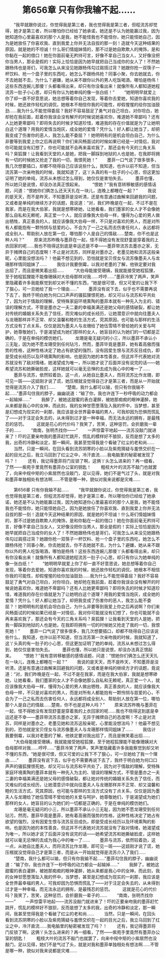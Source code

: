 # 　　第656章 只有你我输不起……
　　“我早就跟你说过，你觉得我是第三者，我也觉得我是第三者，但程流苏却觉得，她才是第三者，所以哪怕你已经给了她承诺，她还是不认为她能赢过我，因为她知道你心里最喜欢的那个人是我，她不能怪我也不能怪你，她只能怪她自己，因为是她放任了你喜欢我、直到我爱上你并无法自拔的那一刻！造就今天这种结果的原因，就是她的不坦诚！什么哥们情姐妹情的，那不过是她自欺欺人的掩饰，是和你黏在一起的借口！她在你面前毫无矜持可言，好像不拿自己当女人，又好像没把你当男人，那全是假的！实际上恰恰是因为她早就把自己当成你的女人了！不然她跟杨伟也是哥们，可我怎么从来没见她跟杨伟勾过肩搭过背？她跟你抢一双筷子一杯饮料、抢一个盘子里的东西吃，她怎么不跟杨伟抢？同事小聚，你去她就去，你不去她就不去，为什么？避嫌，她从来不跟你以外的男人吃饭喝酒，哪怕是杨伟！这些东西连婉儿那傻丫头都看得出来，却只有你没看出来！就像所有人都知道她程流苏一肚子小心思，却只有你认为她单纯的像一张白纸！”
　　“她明明早就爱上你了却一直不好意思说，她总想等着你自己发现，等着你去爱她，知道你喜欢我的时候，她还故作轻松的调侃，她根本不相信你我的可能性，却假惺惺的给你加油鼓劲……我为什么不能觉得委屈？我好不容易鼓足了勇气对自己坦白，对你坦白，她却抢在我前面，趁着你我误会没有解开的时候说她喜欢你，难道她不卑鄙吗？还有人比她更卑鄙吗？即将失去的时候才知道珍惜，难道我的存在价值就是为了让她明白这个道理？用我的爱情当炮灰，成全她的爱情？凭什么！好人都让她当了，却把我变成了伤害你的恶人，我怎么能不委屈？！她明明有的是机会坦白自己，为什么非要等到我爱上你之后再说啊？你们来风畅面试的时候如果已经是一对情侣，我对你可能就没有幻想了，你也可能就不会再来喜欢我了，那还会有今天的三角关系吗？臭狐狸！让我看到天堂的人是她，把我一脚踩到地狱的人也是她，在我即将拥有一切的时候她又抢走了我的一切，我恨死她！”
　　墨菲一口气说了很多很多，我几次想要插口，却都不晓得自己应该说些什么，我知道，也许以前不知道，但当流苏第一次亲吻我的时候，我就知道了，这丫头真的有一肚子的小心思，但这更加证明了她的单纯，流苏从未想过怎么得到，她仅仅是害怕失去。
　　墨菲也懂，所以她只是说恨，却没办法真正恨起来。
　　“恨她？”我有意转移敏感的感情话题，问道：“恨她你们俩怎么还天天扎在一块儿，连晚上都睡在一起？”
　　我说的是天天，而不是昨天，不知墨菲是没听清，还是有意通过曲解来回避我的问题，又或者是单纯的继续方才的话题，竟说道：“对，我们昨晚是在一起，不过不是在我家，而是在我大伯家，我就是想寒碜她，让她看看，我们墨家的女人才不会像她那么自私和无赖呢，真正爱一个人，就应该像我大伯母一样，懂得为心爱的男人做出牺牲，真正善良的人，就应该像我大伯母一样，不只是对喜欢的男人，而是对所有人都能抱有一颗怜悯与慈爱的心，不会为了一己之私而去伤害任何人，永远都将成全别人、帮助别人放在第一位，哪怕那个人是自己的情敌……楚南，你不也是这种人吗？”
　　原来流苏昨晚与墨菲在一起，怪不得她没有发现舒童是穿着我的上衣回家的呢……我也不晓得这到底是幸运还是不幸——墨菲带流苏去墨亦之家，无异于摊牌自己的态度啊！不止是对流苏，同样是对墨亦之，老墨见她和流苏这般亲昵，心里能没想法吗？！他最不想见到的，恐怕就是宝贝侄女与流苏像墨夫人与龙珊那样情同姐妹了……
　　我估计我要倒霉，以我对老墨的了解，他铁定要对我出招了，而且是微笑着出招……
　　“大伯母能接受珊姨，我就能接受她程狐狸，至于她程狐狸能不能像珊姨对大伯母那样对我……哼哼……”墨菲冷笑了两声，笑声里隐藏着许多我能察觉到却又听不懂的东西，“她是很可恨，但又可爱的让我下不了狠心，可一旦她给了我一个理由……”
　　墨菲没有说下去，似乎也不需要再说下去了，我终于明白她为何口口声声的骚狐狸恨死她，却又可以与流苏和平共处了，因为对于情敌的理解，受特殊家庭环境熏陶的墨菲本就有一种先入为主的、错误的理解方式，不管是墨亦之一夫二妻的幸福美满还是她父母的感情破裂，都让她对传统的婚姻关系失去了信任，而灾难似的成长经历，让她潜意识中就向往墨夫人与龙珊那样并不正常、却又温馨和睦的生活方式，究其原因，也可能与那样的生活方式没有丁点关系，仅仅是因为墨夫人与龙珊给了她伍雪晴不曾给她的关爱与呵护，她尊敬她们，于是渴望成为她们那样的女人，她盲目的认为她们的一切都是正确的，于是在单纯的模仿她们。
　　龙珊是毫无疑问的小三，所以墨菲不承认小三无耻，因为她不愿龙珊受到任何玷污，然而，墨菲毕竟是墨菲，她有着高傲而强势的性格，这种性格决定了她占有欲望的强烈，没有因爱生恨与流苏反目成仇，即是受成长经历以及环境熏陶的影响，也是因为她的本性善良，但这并不代表她对流苏就没有了敌对情绪，她渴望成为唯一，所以她才说了后面并没有说完的话——她希望流苏和她撕破脸皮，这样她就可以毫无忌惮的去成为我心中的唯一了……
　　墨菲与流苏，依然较着劲，这一点，从她自比墨夫人，而将流苏比作龙珊，即可见一斑——这妞刚才说了谎，她压根就没觉得自己才是第三者，而是从一开始就觉得是流苏介入了我们……
　　“楚南，我什么都可以输，但只有你我输不起……”墨菲勾住我的脖子，幽幽说道：“输了你，我也许连下一秒呼吸的动力都会一起输掉……”
　　我醉了，被她这甜蜜的表白灌醉，被她那痴痴的眼神灌醉，她从来都是我心中的女神，而此刻，我的女神甘愿堕落坠入我的怀中，当梦想，甚至是幻想成为现实的一刹那，我应该是全世界最幸福的男人，可我却因为恐惧而慌乱了——对于注定会失去的，从未得到过才是一种幸福，而无法永远的拥有，是最残忍的惩罚。
　　这就是花心的代价吗？我笑了，苦笑，这种惩罚，会折磨我一辈子的……
　　“南南，张明杰找你——”
　　一声惊雷平地起——流苏没敲门就进来了！吓的正要亲吻我的墨菲赶忙跳开，慌乱的模样好不狼狈，反而是想了太多的我，出奇的冷静和淡定，那一瞬间，我甚至觉得我是个看破了红尘的老和尚……
　　当然，只是一瞬间，在回头看到流苏阴寒的小脸以及紫苑猜疑与羞愤交织在一起的目光之后，我立马回到了红尘之中，冷汗直流……我电脑里的秘密被发现了吗？！
　　还有，我记得墨菲将门反锁了啊，这俩丫头怎么进来的？再一细看，了然——紫苑手里竟然有墨菲办公室的钥匙！
　　粗枝大叶的流苏不敲门也就罢了，向来中规中矩的小紫居然也没敲门，足以见得，她们不是气过了头，就是对我和墨菲单独相处有想法啊……不管是哪一种，貌似对我来说都是灾难……

　　第656章 只有你我输不起……
　　“我早就跟你说过，你觉得我是第三者，我也觉得我是第三者，但程流苏却觉得，她才是第三者，所以哪怕你已经给了她承诺，她还是不认为她能赢过我，因为她知道你心里最喜欢的那个人是我，她不能怪我也不能怪你，她只能怪她自己，因为是她放任了你喜欢我、直到我爱上你并无法自拔的那一刻！造就今天这种结果的原因，就是她的不坦诚！什么哥们情姐妹情的，那不过是她自欺欺人的掩饰，是和你黏在一起的借口！她在你面前毫无矜持可言，好像不拿自己当女人，又好像没把你当男人，那全是假的！实际上恰恰是因为她早就把自己当成你的女人了！不然她跟杨伟也是哥们，可我怎么从来没见她跟杨伟勾过肩搭过背？她跟你抢一双筷子一杯饮料、抢一个盘子里的东西吃，她怎么不跟杨伟抢？同事小聚，你去她就去，你不去她就不去，为什么？避嫌，她从来不跟你以外的男人吃饭喝酒，哪怕是杨伟！这些东西连婉儿那傻丫头都看得出来，却只有你没看出来！就像所有人都知道她程流苏一肚子小心思，却只有你认为她单纯的像一张白纸！”
　　“她明明早就爱上你了却一直不好意思说，她总想等着你自己发现，等着你去爱她，知道你喜欢我的时候，她还故作轻松的调侃，她根本不相信你我的可能性，却假惺惺的给你加油鼓劲……我为什么不能觉得委屈？我好不容易鼓足了勇气对自己坦白，对你坦白，她却抢在我前面，趁着你我误会没有解开的时候说她喜欢你，难道她不卑鄙吗？还有人比她更卑鄙吗？即将失去的时候才知道珍惜，难道我的存在价值就是为了让她明白这个道理？用我的爱情当炮灰，成全她的爱情？凭什么！好人都让她当了，却把我变成了伤害你的恶人，我怎么能不委屈？！她明明有的是机会坦白自己，为什么非要等到我爱上你之后再说啊？你们来风畅面试的时候如果已经是一对情侣，我对你可能就没有幻想了，你也可能就不会再来喜欢我了，那还会有今天的三角关系吗？臭狐狸！让我看到天堂的人是她，把我一脚踩到地狱的人也是她，在我即将拥有一切的时候她又抢走了我的一切，我恨死她！”
　　墨菲一口气说了很多很多，我几次想要插口，却都不晓得自己应该说些什么，我知道，也许以前不知道，但当流苏第一次亲吻我的时候，我就知道了，这丫头真的有一肚子的小心思，但这更加证明了她的单纯，流苏从未想过怎么得到，她仅仅是害怕失去。
　　墨菲也懂，所以她只是说恨，却没办法真正恨起来。
　　“恨她？”我有意转移敏感的感情话题，问道：“恨她你们俩怎么还天天扎在一块儿，连晚上都睡在一起？”
　　我说的是天天，而不是昨天，不知墨菲是没听清，还是有意通过曲解来回避我的问题，又或者是单纯的继续方才的话题，竟说道：“对，我们昨晚是在一起，不过不是在我家，而是在我大伯家，我就是想寒碜她，让她看看，我们墨家的女人才不会像她那么自私和无赖呢，真正爱一个人，就应该像我大伯母一样，懂得为心爱的男人做出牺牲，真正善良的人，就应该像我大伯母一样，不只是对喜欢的男人，而是对所有人都能抱有一颗怜悯与慈爱的心，不会为了一己之私而去伤害任何人，永远都将成全别人、帮助别人放在第一位，哪怕那个人是自己的情敌……楚南，你不也是这种人吗？”
　　原来流苏昨晚与墨菲在一起，怪不得她没有发现舒童是穿着我的上衣回家的呢……我也不晓得这到底是幸运还是不幸——墨菲带流苏去墨亦之家，无异于摊牌自己的态度啊！不止是对流苏，同样是对墨亦之，老墨见她和流苏这般亲昵，心里能没想法吗？！他最不想见到的，恐怕就是宝贝侄女与流苏像墨夫人与龙珊那样情同姐妹了……
　　我估计我要倒霉，以我对老墨的了解，他铁定要对我出招了，而且是微笑着出招……
　　“大伯母能接受珊姨，我就能接受她程狐狸，至于她程狐狸能不能像珊姨对大伯母那样对我……哼哼……”墨菲冷笑了两声，笑声里隐藏着许多我能察觉到却又听不懂的东西，“她是很可恨，但又可爱的让我下不了狠心，可一旦她给了我一个理由……”
　　墨菲没有说下去，似乎也不需要再说下去了，我终于明白她为何口口声声的骚狐狸恨死她，却又可以与流苏和平共处了，因为对于情敌的理解，受特殊家庭环境熏陶的墨菲本就有一种先入为主的、错误的理解方式，不管是墨亦之一夫二妻的幸福美满还是她父母的感情破裂，都让她对传统的婚姻关系失去了信任，而灾难似的成长经历，让她潜意识中就向往墨夫人与龙珊那样并不正常、却又温馨和睦的生活方式，究其原因，也可能与那样的生活方式没有丁点关系，仅仅是因为墨夫人与龙珊给了她伍雪晴不曾给她的关爱与呵护，她尊敬她们，于是渴望成为她们那样的女人，她盲目的认为她们的一切都是正确的，于是在单纯的模仿她们。
　　龙珊是毫无疑问的小三，所以墨菲不承认小三无耻，因为她不愿龙珊受到任何玷污，然而，墨菲毕竟是墨菲，她有着高傲而强势的性格，这种性格决定了她占有欲望的强烈，没有因爱生恨与流苏反目成仇，即是受成长经历以及环境熏陶的影响，也是因为她的本性善良，但这并不代表她对流苏就没有了敌对情绪，她渴望成为唯一，所以她才说了后面并没有说完的话——她希望流苏和她撕破脸皮，这样她就可以毫无忌惮的去成为我心中的唯一了……
　　墨菲与流苏，依然较着劲，这一点，从她自比墨夫人，而将流苏比作龙珊，即可见一斑——这妞刚才说了谎，她压根就没觉得自己才是第三者，而是从一开始就觉得是流苏介入了我们……
　　“楚南，我什么都可以输，但只有你我输不起……”墨菲勾住我的脖子，幽幽说道：“输了你，我也许连下一秒呼吸的动力都会一起输掉……”
　　我醉了，被她这甜蜜的表白灌醉，被她那痴痴的眼神灌醉，她从来都是我心中的女神，而此刻，我的女神甘愿堕落坠入我的怀中，当梦想，甚至是幻想成为现实的一刹那，我应该是全世界最幸福的男人，可我却因为恐惧而慌乱了——对于注定会失去的，从未得到过才是一种幸福，而无法永远的拥有，是最残忍的惩罚。
　　这就是花心的代价吗？我笑了，苦笑，这种惩罚，会折磨我一辈子的……
　　“南南，张明杰找你——”
　　一声惊雷平地起——流苏没敲门就进来了！吓的正要亲吻我的墨菲赶忙跳开，慌乱的模样好不狼狈，反而是想了太多的我，出奇的冷静和淡定，那一瞬间，我甚至觉得我是个看破了红尘的老和尚……
　　当然，只是一瞬间，在回头看到流苏阴寒的小脸以及紫苑猜疑与羞愤交织在一起的目光之后，我立马回到了红尘之中，冷汗直流……我电脑里的秘密被发现了吗？！
　　还有，我记得墨菲将门反锁了啊，这俩丫头怎么进来的？再一细看，了然——紫苑手里竟然有墨菲办公室的钥匙！
　　粗枝大叶的流苏不敲门也就罢了，向来中规中矩的小紫居然也没敲门，足以见得，她们不是气过了头，就是对我和墨菲单独相处有想法啊……不管是哪一种，貌似对我来说都是灾难……
